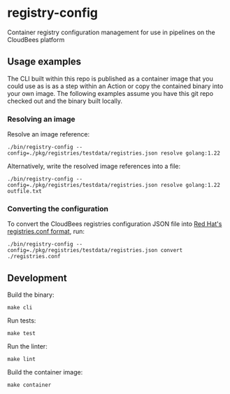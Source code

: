 # registry-config

Container registry configuration management for use in pipelines on the CloudBees platform

## Usage examples

The CLI built within this repo is published as a container image that you could use as is as a step within an Action or copy the contained binary into your own image.
The following examples assume you have this git repo checked out and the binary built locally.

### Resolving an image

Resolve an image reference:
```
./bin/registry-config --config=./pkg/registries/testdata/registries.json resolve golang:1.22
```

Alternatively, write the resolved image references into a file:
```
./bin/registry-config --config=./pkg/registries/testdata/registries.json resolve golang:1.22 outfile.txt
```

### Converting the configuration

To convert the CloudBees registries configuration JSON file into [Red Hat's registries.conf format](https://github.com/containers/image/blob/v5.31.0/docs/containers-registries.conf.5.md#example), run:
```
./bin/registry-config --config=./pkg/registries/testdata/registries.json convert ./registries.conf
```

## Development

Build the binary:
```
make cli
```

Run tests:
```
make test
```

Run the linter:
```
make lint
```

Build the container image:
```
make container
```
